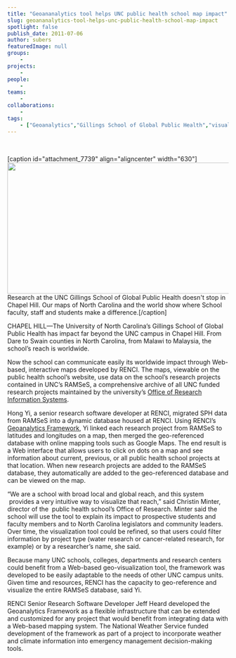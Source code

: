 ```yaml
---
title: "Geoananalytics tool helps UNC public health school map impact"
slug: geoananalytics-tool-helps-unc-public-health-school-map-impact
spotlight: false
publish_date: 2011-07-06
author: subers
featuredImage: null
groups:
    - 
projects:
    - 
people:
    - 
teams: 
    - 
collaborations:
    - 
tags:
    - ["Geoanalytics","Gillings School of Global Public Health","visualization"]
---
```

&nbsp;

[caption id="attachment_7739" align="aligncenter" width="630"]<a href="http://www.renci.org/wp-content/uploads/2011/07/Screen-shot-2011-07-06-at-4.16.55-PM.png"><img class="wp-image-7739 size-full" title="UNC Gillings School of Global Public Health map" src="http://www.renci.org/wp-content/uploads/2011/07/Screen-shot-2011-07-06-at-4.16.55-PM.png" alt="" width="630" height="298" /></a> Research at the UNC Gillings School of Global Public Health doesn't stop in Chapel Hill. Our maps of North Carolina and the world show where School faculty, staff and students make a difference.[/caption]

CHAPEL HILL—The University of North Carolina’s Gillings School of Global Public Health has impact far beyond the UNC campus in Chapel Hill. From Dare to Swain counties in North Carolina, from Malawi to Malaysia, the school’s reach is worldwide.

<!--more-->

Now the school can communicate easily its worldwide impact through Web-based, interactive maps developed by RENCI. The maps, viewable on the public health school’s website, use data on the school’s research projects contained in UNC’s RAMSeS, a comprehensive archive of all UNC funded research projects maintained by the university’s <a href="http://research.unc.edu/offices/research-info-systems/index.htm" target="_blank">Office of Research Information Systems</a>.

Hong Yi, a senior research software developer at RENCI, migrated SPH data from RAMSeS into a dynamic database housed at RENCI. Using RENCI’s <a href="../focus-areas/visualization/geoanalytics-framework" target="_blank">Geoanalytics Framework,</a> Yi linked each research project from RAMSeS to latitudes and longitudes on a map, then merged the geo-referenced database with online mapping tools such as Google Maps. The end result is a Web interface that allows users to click on dots on a map and see information about current, previous, or all public health school projects at that location. When new research projects are added to the RAMSeS database, they automatically are added to the geo-referenced database and can be viewed on the map.

“We are a school with broad local and global reach, and this system  provides a very intuitive way to visualize that reach,” said Christin Minter, director of the  public health school’s Office of Research. Minter said the school will use the tool to explain its impact to prospective students and faculty members and to North Carolina legislators and community leaders. Over time, the visualization tool could be refined, so that users could filter information by project type (water research or cancer-related research, for example) or by a researcher’s name, she said.

Because many UNC schools, colleges, departments and research centers could benefit from a Web-based geo-visualization tool, the framework was developed to be easily adaptable to the needs of other UNC campus units. Given time and resources, RENCI has the capacity to geo-reference and visualize the entire RAMSeS database, said Yi.

RENCI Senior Research Software Developer Jeff Heard developed the Geoanalytics Framework as a flexible infrastructure that can be extended and customized for any project that would benefit from integrating data with a Web-based mapping system. The National Weather Service funded development of the framework as part of a project to incorporate weather and climate information into emergency management decision-making tools.
